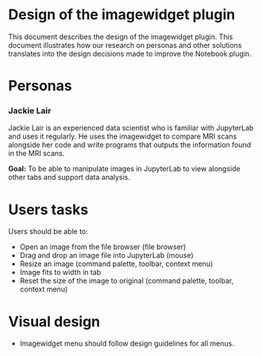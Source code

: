 # Design of the imagewidget plugin
This document describes the design of the imagewidget plugin. This document illustrates how our research on personas and other solutions translates into the design decisions made to improve the Notebook plugin.

# Personas
### Jackie Lair
Jackie Lair is an experienced data scientist who is familiar with JupyterLab and uses it regularly. He uses the imagewidget to compare MRI scans alongside her code and write programs that outputs the information found in the MRI scans. 

**Goal:** To be able to manipulate images in JupyterLab to view alongside other tabs and support data analysis.



# Users tasks
Users should be able to:

* Open an image from the file browser (file browser)
* Drag and drop an image file into JupyterLab (mouse)
* Resize an image (command palette, toolbar, context menu)
* Image fits to width in tab
* Reset the size of the image to original (command palette, toolbar, context menu)

# Visual design
* Imagewidget menu should follow design guidelines for all menus.
